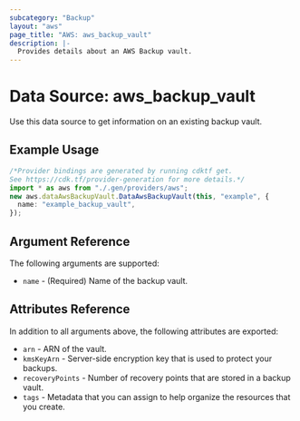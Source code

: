 ```yaml
---
subcategory: "Backup"
layout: "aws"
page_title: "AWS: aws_backup_vault"
description: |-
  Provides details about an AWS Backup vault.
---
```


# Data Source: aws\_backup\_vault

Use this data source to get information on an existing backup vault.

## Example Usage

```typescript
/*Provider bindings are generated by running cdktf get.
See https://cdk.tf/provider-generation for more details.*/
import * as aws from "./.gen/providers/aws";
new aws.dataAwsBackupVault.DataAwsBackupVault(this, "example", {
  name: "example_backup_vault",
});

```

## Argument Reference

The following arguments are supported:

* `name` - (Required) Name of the backup vault.

## Attributes Reference

In addition to all arguments above, the following attributes are exported:

* `arn` - ARN of the vault.
* `kmsKeyArn` - Server-side encryption key that is used to protect your backups.
* `recoveryPoints` - Number of recovery points that are stored in a backup vault.
* `tags` - Metadata that you can assign to help organize the resources that you create.
